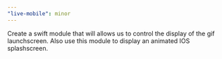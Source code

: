 ```yaml
---
"live-mobile": minor
---
```


Create a swift module that will allows us to control the display of the gif launchscreen. Also use this module to display an animated IOS splashscreen.
